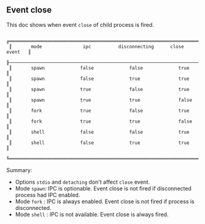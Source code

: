 ## Event close

This doc shows when event `close` of child process is fired.

     ╔════════════════════════════════════════════════════════════════════════╗
     ║       mode               ipc          disconnecting      close event   ║
     ╟────────────────────────────────────────────────────────────────────────╢
     ║       spawn             false             false             true       ║
     ║       spawn             false             true              true       ║
     ║       spawn             true              false             true       ║
     ║       spawn             true              true              false      ║
     ║       fork              true              false             true       ║
     ║       fork              true              true              false      ║
     ║       shell             false             false             true       ║
     ║       shell             false             true              true       ║
     ╚════════════════════════════════════════════════════════════════════════╝

Summary:

* Options `stdio` and `detaching` don't affect `close` event.
* Mode `spawn`: IPC is optionable. Event close is not fired if disconnected process had IPC enabled.
* Mode `fork` : IPC is always enabled. Event close is not fired if process is disconnected.
* Mode `shell` : IPC is not available. Event close is always fired.